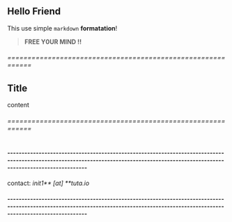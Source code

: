 ## Hello Friend

This use simple `markdown` **formatation**!
	
> **FREE Y0UR MIND !!**

###### ============================================================
## Title

content

###### ============================================================
#
#
#
#
#### ------------------------------------------------------------------------------------------------------------------------------------------------------------------------------------

   contact: _init1** [at] **tuta.io_

#### ------------------------------------------------------------------------------------------------------------------------------------------------------------------------------------
